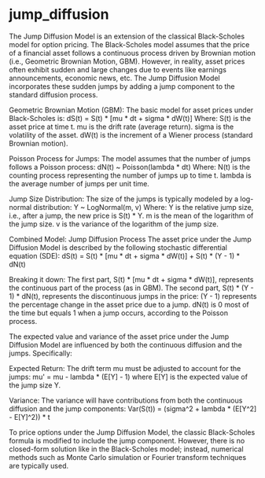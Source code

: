 # jump_diffusion

The Jump Diffusion Model is an extension of the classical Black-Scholes model for option pricing. The Black-Scholes model assumes that the price of a financial asset follows a continuous process driven by Brownian motion (i.e., Geometric Brownian Motion, GBM). However, in reality, asset prices often exhibit sudden and large changes due to events like earnings announcements, economic news, etc. The Jump Diffusion Model incorporates these sudden jumps by adding a jump component to the standard diffusion process.


Geometric Brownian Motion (GBM): The basic model for asset prices under Black-Scholes is:
dS(t) = S(t) * [mu * dt + sigma * dW(t)]
Where:
S(t) is the asset price at time t.
mu is the drift rate (average return).
sigma is the volatility of the asset.
dW(t) is the increment of a Wiener process (standard Brownian motion).

Poisson Process for Jumps: The model assumes that the number of jumps follows a Poisson process:
dN(t) ~ Poisson(lambda * dt)
Where:
N(t) is the counting process representing the number of jumps up to time t.
lambda is the average number of jumps per unit time.

Jump Size Distribution: The size of the jumps is typically modeled by a log-normal distribution:
Y ~ LogNormal(m, v)
Where:
Y is the relative jump size, i.e., after a jump, the new price is S(t) * Y.
m is the mean of the logarithm of the jump size.
v is the variance of the logarithm of the jump size.

Combined Model: Jump Diffusion Process
The asset price under the Jump Diffusion Model is described by the following stochastic differential equation (SDE):
dS(t) = S(t) * [mu * dt + sigma * dW(t)] + S(t) * (Y - 1) * dN(t)

Breaking it down:
The first part, S(t) * [mu * dt + sigma * dW(t)], represents the continuous part of the process (as in GBM).
The second part, S(t) * (Y - 1) * dN(t), represents the discontinuous jumps in the price:
(Y - 1) represents the percentage change in the asset price due to a jump.
dN(t) is 0 most of the time but equals 1 when a jump occurs, according to the Poisson process.


The expected value and variance of the asset price under the Jump Diffusion Model are influenced by both the continuous diffusion and the jumps. Specifically:

Expected Return: The drift term mu must be adjusted to account for the jumps:
mu' = mu - lambda * (E[Y] - 1)
where E[Y] is the expected value of the jump size Y.

Variance: The variance will have contributions from both the continuous diffusion and the jump components:
Var(S(t)) = (sigma^2 + lambda * (E[Y^2] - E[Y]^2)) * t

To price options under the Jump Diffusion Model, the classic Black-Scholes formula is modified to include the jump component. However, there is no closed-form solution like in the Black-Scholes model; instead, numerical methods such as Monte Carlo simulation or Fourier transform techniques are typically used.
